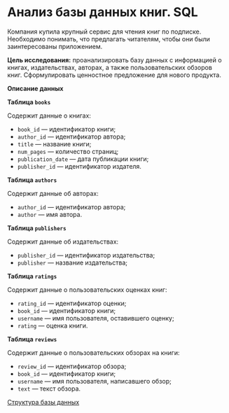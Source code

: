 # Анализ базы данных книг. SQL

Компания купила крупный сервис для чтения книг по подписке. Необходимо понимать, что предлагать читателям, чтобы они были заинтересованы приложением.

**Цель исследования:** проанализировать базу данных с информацией о книгах, издательствах, авторах, а также пользовательских обзоров книг. Сформулировать ценностное предложение для нового продукта.


**Описание данных**

**Таблица `books`**

Содержит данные о книгах:

- `book_id` — идентификатор книги;
- `author_id` — идентификатор автора;
- `title` — название книги;
- `num_pages` — количество страниц;
- `publication_date` — дата публикации книги;
- `publisher_id` — идентификатор издателя.

**Таблица `authors`**

Содержит данные об авторах:

- `author_id` — идентификатор автора;
- `author` — имя автора.

**Таблица `publishers`**

Содержит данные об издательствах:

- `publisher_id` — идентификатор издательства;
- `publisher` — название издательства;

**Таблица `ratings`**

Содержит данные о пользовательских оценках книг:

- `rating_id` — идентификатор оценки;
- `book_id` — идентификатор книги;
- `username` — имя пользователя, оставившего оценку;
- `rating` — оценка книги.

**Таблица `reviews`**

Содержит данные о пользовательских обзорах на книги:

- `review_id` — идентификатор обзора;
- `book_id` — идентификатор книги;
- `username` — имя пользователя, написавшего обзор;
- `text` — текст обзора.

<a href='https://disk.yandex.ru/i/3VCf1F0YoeYLmw'> 
Структура базы данных </a>
